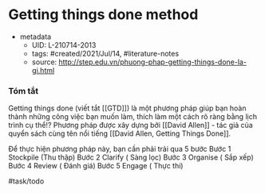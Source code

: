 # Getting things done method


- metadata
	- UID: L-210714-2013
	- tags: #created/2021/Jul/14, #literature-notes 
	- source: http://step.edu.vn/phuong-phap-getting-things-done-la-gi.html

### Tóm tắt
Getting things done (viết tắt [[GTD]]) là một phương pháp giúp bạn hoàn thành những công việc bạn muốn làm, thích làm một cách rõ ràng bằng lịch trình cụ thể!?
Phương pháp được xây dựng bởi [[David Allen]] - tác giả của quyển sách cùng tên nổi tiếng [[David Allen, Getting Things Done]].

Để thực hiện phương pháp này, bạn cần phải trải qua 5 bước
Bước 1 Stockpile (Thu thập)
Bước 2 Clarify ( Sàng lọc)
Bước 3 Organise ( Sắp xếp)
Bước 4 Review ( Đánh giá)
Bước 5 Engage ( Thực thi)

#task/todo 